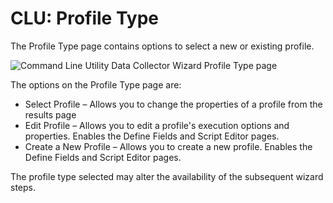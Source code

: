 # CLU: Profile Type

The Profile Type page contains options to select a new or existing profile.

![Command Line Utility Data Collector Wizard Profile Type page](/img/product_docs/accessanalyzer/11.6/accessanalyzer/admin/datacollector/commandlineutility/profiletype.webp)

The options on the Profile Type page are:

- Select Profile – Allows you to change the properties of a profile from the results page
- Edit Profile – Allows you to edit a profile's execution options and properties. Enables the Define
  Fields and Script Editor pages.
- Create a New Profile – Allows you to create a new profile. Enables the Define Fields and Script
  Editor pages.

The profile type selected may alter the availability of the subsequent wizard steps.
